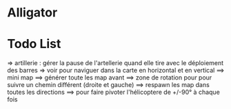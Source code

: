 # Alligator

# Todo List
=> artillerie : gérer la pause de l'artellerie quand elle tire avec le déploiement des barres
=> voir pour naviguer dans la carte en horizontal et en vertical
==> mini map
==> générer toute les map avant
==> zone de rotation pour pour suivre un chemin différent (droite et gauche)
==> respawn les map dans toutes les directions
==> pour faire pivoter l'hélicoptere de +/-90° à chaque fois
